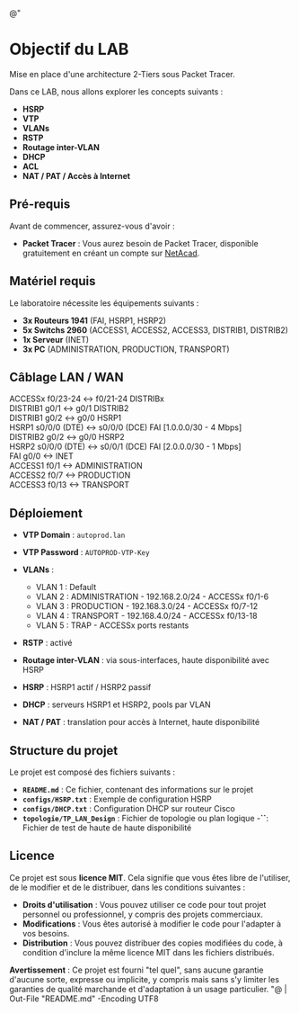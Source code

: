@"
# Objectif du LAB
Mise en place d'une architecture 2-Tiers sous Packet Tracer.

Dans ce LAB, nous allons explorer les concepts suivants :
- **HSRP**
- **VTP**
- **VLANs**
- **RSTP**
- **Routage inter-VLAN**
- **DHCP**
- **ACL**
- **NAT / PAT / Accès à Internet**

## Pré-requis
Avant de commencer, assurez-vous d'avoir :
- **Packet Tracer** : Vous aurez besoin de Packet Tracer, disponible gratuitement en créant un compte sur [NetAcad](https://www.netacad.com/).

## Matériel requis
Le laboratoire nécessite les équipements suivants :
- **3x Routeurs 1941** (FAI, HSRP1, HSRP2)
- **5x Switchs 2960** (ACCESS1, ACCESS2, ACCESS3, DISTRIB1, DISTRIB2)
- **1x Serveur** (INET)
- **3x PC** (ADMINISTRATION, PRODUCTION, TRANSPORT)

## Câblage LAN / WAN

ACCESSx f0/23-24     <-> f0/21-24 DISTRIBx  
DISTRIB1 g0/1         <-> g0/1 DISTRIB2  
DISTRIB1 g0/2         <-> g0/0 HSRP1  
HSRP1 s0/0/0 (DTE)    <-> s0/0/0 (DCE) FAI        [1.0.0.0/30 - 4 Mbps]  
DISTRIB2 g0/2         <-> g0/0 HSRP2  
HSRP2 s0/0/0 (DTE)    <-> s0/0/1 (DCE) FAI        [2.0.0.0/30 - 1 Mbps]  
FAI g0/0              <-> INET  
ACCESS1 f0/1          <-> ADMINISTRATION  
ACCESS2 f0/7          <-> PRODUCTION  
ACCESS3 f0/13         <-> TRANSPORT

## Déploiement

- **VTP Domain** : `autoprod.lan`
- **VTP Password** : `AUTOPROD-VTP-Key`
- **VLANs** :
  - VLAN 1 : Default
  - VLAN 2 : ADMINISTRATION - 192.168.2.0/24 - ACCESSx f0/1-6
  - VLAN 3 : PRODUCTION - 192.168.3.0/24 - ACCESSx f0/7-12
  - VLAN 4 : TRANSPORT - 192.168.4.0/24 - ACCESSx f0/13-18
  - VLAN 5 : TRAP - ACCESSx ports restants

- **RSTP** : activé
- **Routage inter-VLAN** : via sous-interfaces, haute disponibilité avec HSRP
- **HSRP** : HSRP1 actif / HSRP2 passif
- **DHCP** : serveurs HSRP1 et HSRP2, pools par VLAN
- **NAT / PAT** : translation pour accès à Internet, haute disponibilité

## Structure du projet

Le projet est composé des fichiers suivants :
- **`README.md`** : Ce fichier, contenant des informations sur le projet
- **`configs/HSRP.txt`** : Exemple de configuration HSRP
- **`configs/DHCP.txt`** : Configuration DHCP sur routeur Cisco
- **`topologie/TP_LAN_Design`** : Fichier de topologie ou plan logique
-**``**: Fichier de test de haute de haute disponibilité 

## Licence

Ce projet est sous **licence MIT**. Cela signifie que vous êtes libre de l'utiliser, de le modifier et de le distribuer, dans les conditions suivantes :

- **Droits d'utilisation** : Vous pouvez utiliser ce code pour tout projet personnel ou professionnel, y compris des projets commerciaux.
- **Modifications** : Vous êtes autorisé à modifier le code pour l'adapter à vos besoins.
- **Distribution** : Vous pouvez distribuer des copies modifiées du code, à condition d'inclure la même licence MIT dans les fichiers distribués.

**Avertissement** : Ce projet est fourni "tel quel", sans aucune garantie d'aucune sorte, expresse ou implicite, y compris mais sans s'y limiter les garanties de qualité marchande et d'adaptation à un usage particulier.
"@ | Out-File "README.md" -Encoding UTF8
